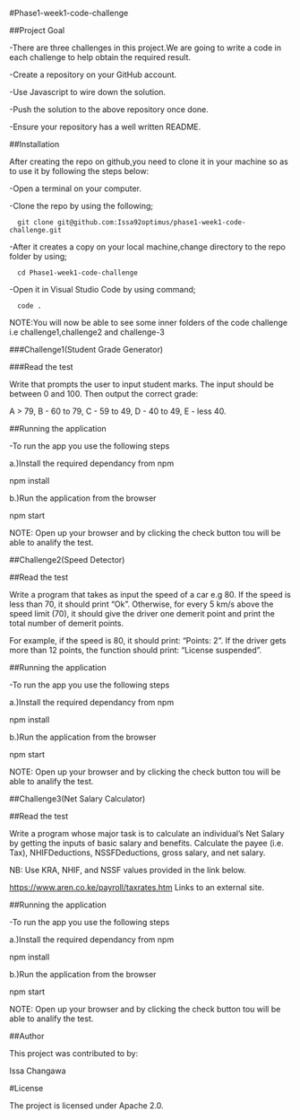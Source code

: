 #Phase1-week1-code-challenge

##Project Goal

 -There are three challenges in this project.We are going to write a code in each challenge to help obtain the required result.
 
 
 -Create a repository on your GitHub account.
 
 
 -Use Javascript to wire down the solution.
 
 
 -Push the solution to the above repository once done.
 
 
 -Ensure your repository has a well written README.
 
##Installation

After creating the repo on github,you need to clone it in your machine so as to use it by following the steps below:


 -Open a terminal on your computer.
 
 
 -Clone the repo by using the following;
 
 
      git clone git@github.com:Issa92optimus/phase1-week1-code-challenge.git
 
 
 -After it creates a copy on your local machine,change directory to the repo folder by using;
 
 
      cd Phase1-week1-code-challenge
 
 
 -Open it in Visual Studio Code by using command;
 
 
      code .
 
 
 NOTE:You will now be able to see some inner folders of the code challenge i.e challenge1,challenge2 and challenge-3


###Challenge1(Student Grade Generator)



###Read the test



Write that prompts the user to input student marks. The input should be between 0 and 100. Then output the correct grade: 


A > 79, B - 60 to 79, C -  59 to 49, D - 40 to 49, E - less 40.



##Running the application


-To run the app you use the following steps


a.)Install the required dependancy from npm


npm install



b.)Run the application from the browser


npm start



NOTE: Open up your browser and by clicking the check button tou will be able to analify the test.



##Challenge2(Speed Detector)



##Read the test



Write a program that takes as input the speed of a car e.g 80. If the speed is less than 70, it should print “Ok”. Otherwise, for every 5 km/s above the speed limit (70), it should give the driver one demerit point and print the total number of demerit points.


For example, if the speed is 80, it should print: “Points: 2”. If the driver gets more than 12 points, the function should print: “License suspended”.



##Running the application



-To run the app you use the following steps



a.)Install the required dependancy from npm


npm install



b.)Run the application from the browser



npm start



NOTE: Open up your browser and by clicking the check button tou will be able to analify the test.



##Challenge3(Net Salary Calculator)



##Read the test



Write a program whose major task is to calculate an individual’s Net Salary by getting the inputs of basic salary and benefits. Calculate the payee (i.e. Tax), NHIFDeductions, NSSFDeductions, gross salary, and net salary. 



NB: Use KRA, NHIF, and NSSF values provided in the link below.



https://www.aren.co.ke/payroll/taxrates.htm Links to an external site.




##Running the application



-To run the app you use the following steps



a.)Install the required dependancy from npm



npm install



b.)Run the application from the browser



npm start




NOTE: Open up your browser and by clicking the check button tou will be able to analify the test.



##Author




This project was contributed to by:


Issa Changawa



#License


The project is licensed under Apache 2.0.
